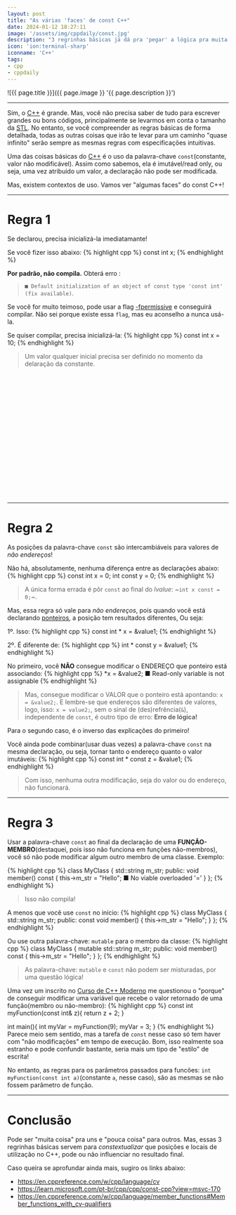 ```yaml
---
layout: post
title: "As várias 'faces' de const C++"
date: 2024-01-12 18:27:11
image: '/assets/img/cppdaily/const.jpg'
description: "3 regrinhas básicas já dá pra 'pegar' a lógica pra muita coisa!"
icon: 'ion:terminal-sharp'
iconname: 'C++'
tags:
- cpp
- cppdaily
---
```


![{{ page.title }}]({{ page.image }} '{{ page.description }}')

---

Sim, o [C++](https://terminalroot.com.br/tags#cpp) é grande. Mas, você não precisa saber de tudo para escrever grandes ou bons códigos, principalmente se levarmos em conta o tamanho da [STL](https://en.wikipedia.org/wiki/Standard_Template_Library). No entanto, se você compreender as regras básicas de forma detalhada, todas as outras coisas que irão te levar para um caminho "quase infinito" serão sempre as mesmas regras com especificações intuitivas.

Uma das coisas básicas do [C++](https://terminalroot.com.br/cpp) é o uso da palavra-chave `const`(constante, valor não modificável). Assim como sabemos, ela é imutável/read only, ou seja, uma vez atribuido um valor, a declaração não pode ser modificada.

Mas, existem contextos de uso. Vamos ver "algumas faces" do const C++!

---

# Regra 1
Se declarou, precisa inicializá-la imediatamante! 

Se você fizer isso abaixo:
{% highlight cpp %}
const int x;
{% endhighlight %}

**Por padrão, não compila.** Obterá erro :
> `■ Default initialization of an object of const type 'const int' (fix available)`. 

Se você for muito teimoso, pode usar a flag [-fpermissive](https://gcc.gnu.org/onlinedocs/gcc/Warning-Options.html#index-fpermissive) e conseguirá compilar. Não sei porque existe essa `flag`, mas eu aconselho a nunca usá-la.

Se quiser compilar, precisa inicializá-la:
{% highlight cpp %}
const int x = 10;
{% endhighlight %}
> Um valor qualquer inicial precisa ser definido no momento da delaração da constante.


<!-- SQUARE - GAMES ROOT -->
<script async src="//pagead2.googlesyndication.com/pagead/js/adsbygoogle.js"></script>
<ins class="adsbygoogle"
style="display:inline-block;width:336px;height:280px"
data-ad-client="ca-pub-2838251107855362"
data-ad-slot="5351066970"></ins>
<script>
(adsbygoogle = window.adsbygoogle || []).push({});
</script>

---

# Regra 2
As posições da palavra-chave `const` são intercambiáveis para valores de *não endereços*!

Não há, absolutamente, nenhuma diferença entre as declarações abaixo:
{% highlight cpp %}
const int x = 0;
int const y = 0;
{% endhighlight %}
> A única forma errada é pôr `const` ao final do *lvalue*: ~`int x const = 0;`~.

Mas, essa regra só vale para *não endereços*, pois quando você está declarando [ponteiros](https://terminalroot.com.br/2022/01/entenda-ponteiros-em-c-cpp-e-como-a-memoria-ram-funciona.html), a posição tem resultados diferentes, Ou seja:

1º. Isso:
{% highlight cpp %}
const int * x = &value1;
{% endhighlight %}

2º. É diferente de:
{% highlight cpp %}
int * const y = &value1;
{% endhighlight %}

No primeiro, você **NÃO** consegue modificar o ENDEREÇO que ponteiro está associando:
{% highlight cpp %}
*x = &value2;     ■ Read-only variable is not assignable
{% endhighlight %}
> Mas, consegue modificar o VALOR que o ponteiro está apontando: `x = &value2;`. E lembre-se que endereços são diferentes de valores, logo, isso: `x = value2;`, sem o sinal de (des)refrência(`&`), independente de `const`, é outro tipo de erro: **Erro de lógica!**

Para o segundo caso, é o inverso das explicações do primeiro!

Você ainda pode combinar(usar duas vezes) a palavra-chave `const` na mesma declaração, ou seja, tornar tanto o endereço quanto o valor imutáveis:
{% highlight cpp %}
const int * const z = &value1;
{% endhighlight %}
> Com isso, nenhuma outra modificação, seja do valor ou do endereço, não funcionará.

---

# Regra 3
Usar a palavra-chave `const` ao final da declaração de uma **FUNÇÃO-MEMBRO**(destaquei, pois isso não funciona em funções não-membros), você só não pode modificar algum outro membro de uma classe. Exemplo:

{% highlight cpp %}
class MyClass {
  std::string m_str;
  public:
    void member() const {
      this->m_str = "Hello"; ■ No viable overloaded '='
    }
};
{% endhighlight %}
> Isso não compila!

A menos que você use `const` no início:
{% highlight cpp %}
class MyClass {
  std::string m_str;
  public:
    const void member() {
      this->m_str = "Hello";
    }
};
{% endhighlight %}

Ou use outra palavra-chave: `mutable` para o membro da classe:
{% highlight cpp %}
class MyClass {
  mutable std::string m_str;
  public:
    void member() const {
      this->m_str = "Hello";
    }
};
{% endhighlight %}
> As palavra-chave: `mutable` e `const` não podem ser misturadas, por uma questão lógica!

Uma vez um inscrito no [Curso de C++ Moderno](https://terminalroot.com.br/cpp) me questionou o "porque" de conseguir modificar uma variável que recebe o valor retornado de uma função(membro ou não-membro):
{% highlight cpp %}
const int myFunction(const int& z){
  return z + 2;
}

int main(){
  int myVar = myFunction(9);
  myVar = 3;
}
{% endhighlight %}
Parece meio sem sentido, mas a tarefa de `const` nesse caso só tem haver com "não modificações" em tempo de execução. Bom, isso realmente soa estranho e pode confundir bastante, seria mais um tipo de "estilo" de escrita!

No entanto, as regras para os parâmetros passados para funcões: `int myFunction(const int a)`(constante `a`, nesse caso), são as mesmas se não fossem parâmetro de função. 

---

# Conclusão
Pode ser "muita coisa" pra uns e "pouca coisa" para outros. Mas, essas 3 regrinhas básicas servem para *constextualizar* que posições e locais de utilização no C++, pode ou não influenciar no resultado final.

Caso queira se aprofundar ainda mais, sugiro os links abaixo:
+ <https://en.cppreference.com/w/cpp/language/cv>
+ <https://learn.microsoft.com/pt-br/cpp/cpp/const-cpp?view=msvc-170>
+ <https://en.cppreference.com/w/cpp/language/member_functions#Member_functions_with_cv-qualifiers>

<!--
https://www.youtube.com/watch?v=ntTX7VZrLNQ&ab_channel=LogicalProgrammer
https://www.youtube.com/watch?v=8a3HyL1VN0Q
https://www.youtube.com/results?search_query=const+c%2B%2B
https://stackoverflow.com/questions/16449889/why-using-the-const-keyword-before-and-after-method-or-function-name
-->

